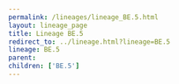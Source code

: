 ```yaml
---
permalink: /lineages/lineage_BE.5.html
layout: lineage_page
title: Lineage BE.5
redirect_to: ../lineage.html?lineage=BE.5
lineage: BE.5
parent: 
children: ['BE.5']
---
```

